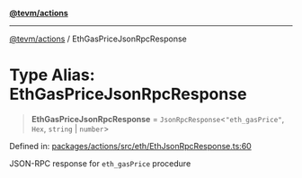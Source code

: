 [**@tevm/actions**](../README.md)

***

[@tevm/actions](../globals.md) / EthGasPriceJsonRpcResponse

# Type Alias: EthGasPriceJsonRpcResponse

> **EthGasPriceJsonRpcResponse** = `JsonRpcResponse`\<`"eth_gasPrice"`, `Hex`, `string` \| `number`\>

Defined in: [packages/actions/src/eth/EthJsonRpcResponse.ts:60](https://github.com/evmts/tevm-monorepo/blob/main/packages/actions/src/eth/EthJsonRpcResponse.ts#L60)

JSON-RPC response for `eth_gasPrice` procedure
